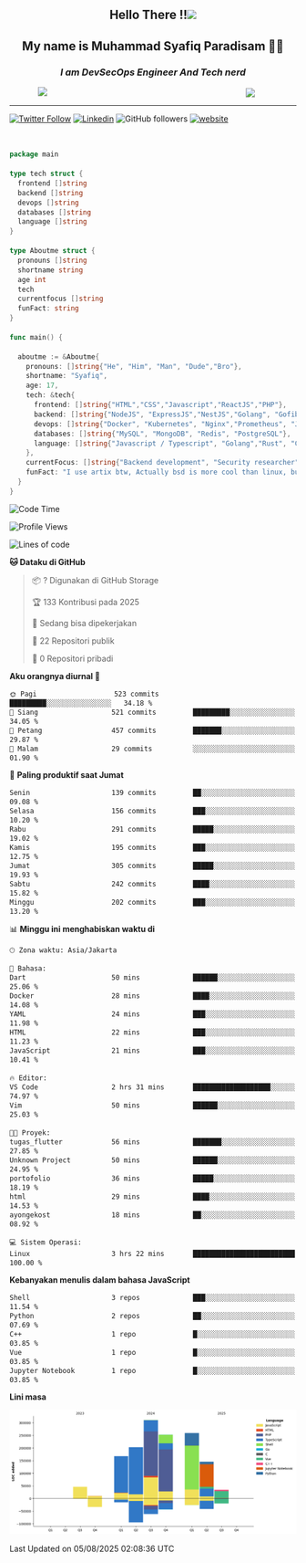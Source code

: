 <h2 align="center">

Hello There !!<img src="https://media.giphy.com/media/12oufCB0MyZ1Go/giphy.gif" width="50"></h2>

<h2 align="center">My name is Muhammad Syafiq Paradisam 👋👋</h2>

<h3 align="center"><em>I am DevSecOps Engineer And Tech nerd
</em></h3>

<img align="left" style="margin-left: 50px" src="https://static.zerochan.net/Alina.Clover.1024.4345060.webp" width="315"/>

<img align="center" style="margin-left: 50px" src="https://i.pinimg.com/736x/69/82/aa/6982aafd816ea48f48d0639c7797915c.jpg" width=250/>

<hr/>

[![Twitter Follow](https://img.shields.io/twitter/follow/misteranmol?label=Follow)](https://x.com/FikkzOutfit)
[![Linkedin](https://img.shields.io/badge/-syafiq-blue?style=square&logo=Linkedin&logoColor=white&link=https://www.linkedin.com/in/syafiq-paradisam/)](https://id.linkedin.com/in/syafiq-paradisam-b72749258)
![GitHub followers](https://img.shields.io/github/followers/syafiqparadisam?label=Follower&style=social)
[![website](https://img.shields.io/badge/Website-46a2f1.svg?&style=flat-square&logo=Google-Chrome&logoColor=white&link=https://anmolsingh.me/)](https://syafiq-paradisam.my.id)

<br/>

```go
package main

type tech struct {
  frontend []string
  backend []string
  devops []string
  databases []string
  language []string
}

type Aboutme struct {
  pronouns []string
  shortname string
  age int
  tech
  currentfocus []string
  funFact: string
}

func main() {

  aboutme := &Aboutme{
    pronouns: []string{"He", "Him", "Man", "Dude","Bro"},
    shortname: "Syafiq",
    age: 17,
    tech: &tech{
      frontend: []string{"HTML","CSS","Javascript","ReactJS","PHP"},
      backend: []string{"NodeJS", "ExpressJS","NestJS","Golang", "Gofiber", "Actixweb", "PHP", "Laravel", "Flask"},
      devops: []string{"Docker", "Kubernetes", "Nginx","Prometheus", "Jaeger", "Grafana", "Linux", "CI / CD"},
      databases: []string{"MySQL", "MongoDB", "Redis", "PostgreSQL"},
      language: []string{"Javascript / Typescript", "Golang","Rust", "C", "PHP","C++"}
    },
    currentFocus: []string{"Backend development", "Security researcher", "Blue team security","DevSecOps engineer"},
    funFact: "I use artix btw, Actually bsd is more cool than linux, but i can't use it because software issue, I am weaboo but not too much"
  }
}

```

<!--START_SECTION:waka-->
![Code Time](http://img.shields.io/badge/Code%20Time-394%20hrs%2059%20mins-blue)

![Profile Views](http://img.shields.io/badge/Profil%20dilihat-0-blue)

![Lines of code](https://img.shields.io/badge/Sejak%20Hello%20World%20aku%20telah%20menulis-1.4%20million%20baris%20kode-blue)

**🐱 Dataku di GitHub** 

> 📦 ? Digunakan di GitHub Storage 
 > 
> 🏆 133 Kontribusi pada 2025
 > 
> 💼 Sedang bisa dipekerjakan
 > 
> 📜 22 Repositori publik 
 > 
> 🔑 0 Repositori pribadi 
 > 
**Aku orangnya diurnal 🐤** 

```text
🌞 Pagi                   523 commits         █████████░░░░░░░░░░░░░░░░   34.18 % 
🌆 Siang                  521 commits         █████████░░░░░░░░░░░░░░░░   34.05 % 
🌃 Petang                 457 commits         ███████░░░░░░░░░░░░░░░░░░   29.87 % 
🌙 Malam                  29 commits          ░░░░░░░░░░░░░░░░░░░░░░░░░   01.90 % 
```
📅 **Paling produktif saat Jumat** 

```text
Senin                    139 commits         ██░░░░░░░░░░░░░░░░░░░░░░░   09.08 % 
Selasa                   156 commits         ███░░░░░░░░░░░░░░░░░░░░░░   10.20 % 
Rabu                     291 commits         █████░░░░░░░░░░░░░░░░░░░░   19.02 % 
Kamis                    195 commits         ███░░░░░░░░░░░░░░░░░░░░░░   12.75 % 
Jumat                    305 commits         █████░░░░░░░░░░░░░░░░░░░░   19.93 % 
Sabtu                    242 commits         ████░░░░░░░░░░░░░░░░░░░░░   15.82 % 
Minggu                   202 commits         ███░░░░░░░░░░░░░░░░░░░░░░   13.20 % 
```


📊 **Minggu ini menghabiskan waktu di** 

```text
🕑︎ Zona waktu: Asia/Jakarta

💬 Bahasa: 
Dart                     50 mins             ██████░░░░░░░░░░░░░░░░░░░   25.06 % 
Docker                   28 mins             ████░░░░░░░░░░░░░░░░░░░░░   14.08 % 
YAML                     24 mins             ███░░░░░░░░░░░░░░░░░░░░░░   11.98 % 
HTML                     22 mins             ███░░░░░░░░░░░░░░░░░░░░░░   11.23 % 
JavaScript               21 mins             ███░░░░░░░░░░░░░░░░░░░░░░   10.41 % 

🔥 Editor: 
VS Code                  2 hrs 31 mins       ███████████████████░░░░░░   74.97 % 
Vim                      50 mins             ██████░░░░░░░░░░░░░░░░░░░   25.03 % 

🐱‍💻 Proyek: 
tugas_flutter            56 mins             ███████░░░░░░░░░░░░░░░░░░   27.85 % 
Unknown Project          50 mins             ██████░░░░░░░░░░░░░░░░░░░   24.95 % 
portofolio               36 mins             █████░░░░░░░░░░░░░░░░░░░░   18.19 % 
html                     29 mins             ████░░░░░░░░░░░░░░░░░░░░░   14.53 % 
ayongekost               18 mins             ██░░░░░░░░░░░░░░░░░░░░░░░   08.92 % 

💻 Sistem Operasi: 
Linux                    3 hrs 22 mins       █████████████████████████   100.00 % 
```

**Kebanyakan menulis dalam bahasa JavaScript** 

```text
Shell                    3 repos             ███░░░░░░░░░░░░░░░░░░░░░░   11.54 % 
Python                   2 repos             ██░░░░░░░░░░░░░░░░░░░░░░░   07.69 % 
C++                      1 repo              █░░░░░░░░░░░░░░░░░░░░░░░░   03.85 % 
Vue                      1 repo              █░░░░░░░░░░░░░░░░░░░░░░░░   03.85 % 
Jupyter Notebook         1 repo              █░░░░░░░░░░░░░░░░░░░░░░░░   03.85 % 
```



**Lini masa**

![Lines of Code chart](https://raw.githubusercontent.com/syafiqparadisam/syafiqparadisam/master/assets/bar_graph.png)


 Last Updated on 05/08/2025 02:08:36 UTC
<!--END_SECTION:waka-->
